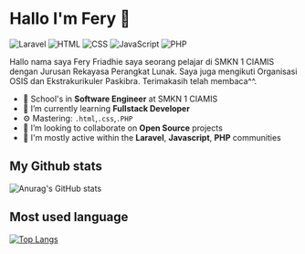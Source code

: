 # Hallo I'm Fery 👋

![Laravel](https://img.shields.io/badge/Laravel-Beginer-red)
![HTML](https://img.shields.io/badge/HTML-Expert-orange)
![CSS](https://img.shields.io/badge/CSS-Intermediate-lightblue)
![JavaScript](https://img.shields.io/badge/JavaScript-Intermediate-yellow)
![PHP](https://img.shields.io/badge/PHP-Intermediate-lightblue)

Hallo nama saya Fery Friadhie saya seorang pelajar di SMKN 1 CIAMIS 
dengan Jurusan Rekayasa Perangkat Lunak. Saya juga mengikuti Organisasi OSIS
dan Ekstrakurikuler Paskibra. Terimakasih telah membaca^^.

- 🔭 School's in **Software Engineer** at SMKN 1 CIAMIS
- 🌱 I’m currently learning **Fullstack Developer**
- ⚙️ Mastering: `.html`,`.css`,`.PHP`
- 👯 I’m looking to collaborate on **Open Source**  projects
- 💬 I'm mostly active within the **Laravel**, **Javascript**, **PHP** communities

## My Github stats
![Anurag's GitHub stats](https://github-readme-stats.vercel.app/api?username=FeryFriadhie&show_icons=true)

## Most used language
[![Top Langs](https://github-readme-stats.vercel.app/api/top-langs/?username=FeryFriadhie)](https://github.com/FeryFriadhie)
